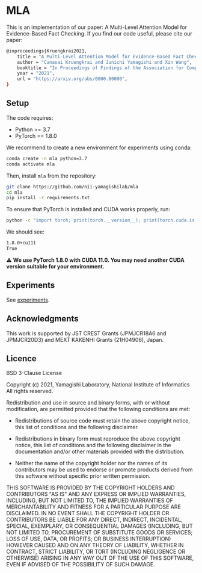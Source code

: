 # MLA

This is an implementation of our paper: A Multi-Level Attention Model for Evidence-Based Fact Checking.
If you find our code useful, please cite our paper:
```bash
@inproceedings{Kruengkrai2021,
    title = "A Multi-Level Attention Model for Evidence-Based Fact Checking",
    author = "Canasai Kruengkrai and Junichi Yamagishi and Xin Wang",
    booktitle = "In Proceedings of Findings of the Association for Computational Linguistics: ACL 2021",
    year = "2021",
    url = "https://arxiv.org/abs/0000.00000",
}
```

## Setup

The code requires:
- Python >= 3.7
- PyTorch == 1.8.0

We recommend to create a new environment for experiments using conda:
```bash
conda create -n mla python=3.7
conda activate mla
```

Then, install `mla` from the repository:
```bash
git clone https://github.com/nii-yamagishilab/mla
cd mla
pip install -r requirements.txt
```

To ensure that PyTorch is installed and CUDA works properly, run:
```bash
python -c "import torch; print(torch.__version__); print(torch.cuda.is_available())"
```

We should see:
```bash
1.8.0+cu111
True
```

:warning: **We use PyTorch 1.8.0 with CUDA 11.0. You may need another CUDA version suitable for your environment.**

## Experiments

See [experiments](experiments).

## Acknowledgments

This work is supported by JST CREST Grants (JPMJCR18A6 and JPMJCR20D3) and MEXT KAKENHI Grants (21H04906), Japan.

## Licence

BSD 3-Clause License

Copyright (c) 2021, Yamagishi Laboratory, National Institute of Informatics All rights reserved.

Redistribution and use in source and binary forms, with or without modification, are permitted provided that the following conditions are met:

 * Redistributions of source code must retain the above copyright notice, this list of conditions and the following disclaimer.

 * Redistributions in binary form must reproduce the above copyright notice, this list of conditions and the following disclaimer in the documentation and/or other materials provided with the distribution.

 * Neither the name of the copyright holder nor the names of its contributors may be used to endorse or promote products derived from this software without specific prior written permission.

THIS SOFTWARE IS PROVIDED BY THE COPYRIGHT HOLDERS AND CONTRIBUTORS "AS IS" AND ANY EXPRESS OR IMPLIED WARRANTIES, INCLUDING, BUT NOT LIMITED TO, THE IMPLIED WARRANTIES OF MERCHANTABILITY AND FITNESS FOR A PARTICULAR PURPOSE ARE DISCLAIMED. IN NO EVENT SHALL THE COPYRIGHT HOLDER OR CONTRIBUTORS BE LIABLE FOR ANY DIRECT, INDIRECT, INCIDENTAL, SPECIAL, EXEMPLARY, OR CONSEQUENTIAL DAMAGES (INCLUDING, BUT NOT LIMITED TO, PROCUREMENT OF SUBSTITUTE GOODS OR SERVICES; LOSS OF USE, DATA, OR PROFITS; OR BUSINESS INTERRUPTION) HOWEVER CAUSED AND ON ANY THEORY OF LIABILITY, WHETHER IN CONTRACT, STRICT LIABILITY, OR TORT (INCLUDING NEGLIGENCE OR OTHERWISE) ARISING IN ANY WAY OUT OF THE USE OF THIS SOFTWARE, EVEN IF ADVISED OF THE POSSIBILITY OF SUCH DAMAGE.
